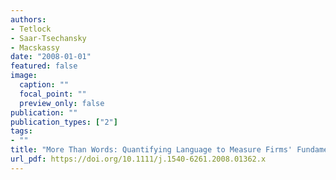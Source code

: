 ```yaml
---
authors:
- Tetlock
- Saar-Tsechansky
- Macskassy
date: "2008-01-01"
featured: false
image:
  caption: ""
  focal_point: ""
  preview_only: false
publication: ""
publication_types: ["2"]
tags:
- ""
title: "More Than Words: Quantifying Language to Measure Firms' Fundamentals"
url_pdf: https://doi.org/10.1111/j.1540-6261.2008.01362.x
---
```

